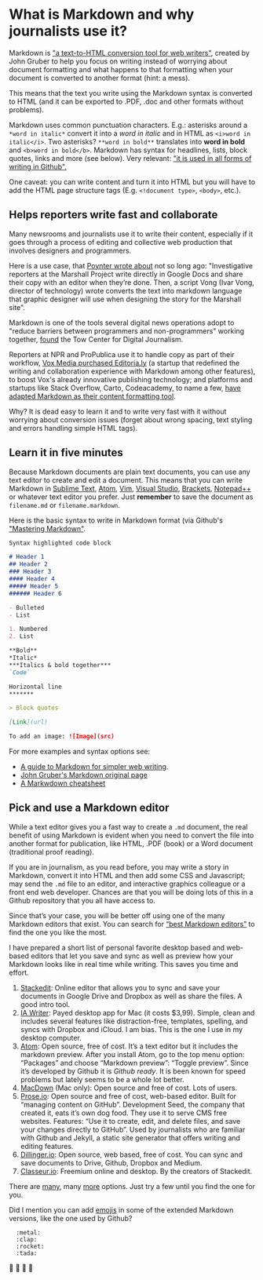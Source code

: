# What is Markdown and why journalists use it?

Markdown is ["a text-to-HTML conversion tool for web writers"](http://daringfireball.net/projects/markdown/), created by John Gruber to help you focus on writing instead of worrying about document formatting and what happens to that formatting when your document is converted to another format (hint: a mess).

This means that the text you write using the Markdown syntax is converted to HTML (and it can be exported to .PDF, .doc and other formats without problems).

Markdown uses common punctuation characters.
E.g.: asterisks around a `*word in italic*` convert it into a *word in italic* and in HTML as `<i>word in italic</i>`. Two asterisks? `**word in bold**` translates into **word in bold** and `<b>word in bold</b>`. Markdown has syntax for headlines, lists, block quotes, links and more (see below). Very relevant: ["it is used in all forms of writing in Github".](https://guides.github.com/features/mastering-markdown/)

One caveat: you can write content and turn it into HTML but you will have to add the HTML page structure tags (E.g. `<!document type>`, `<body>`, etc.).

## Helps reporters write fast and collaborate

Many newsrooms and journalists use it to write their content, especially if it goes through a process of editing and collective web production that involves designers and programmers.

Here is a use case, that [Poynter wrote about](https://www.poynter.org/2015/keeping-up-with-the-times-free-tech-for-nonprofit-newsrooms/384231/) not so long ago: "Investigative reporters at the Marshall Project write directly in Google Docs and share their copy with an editor when they’re done. Then, a script Vong (Ivar Vong, director of technology) wrote converts the text into markdown language that graphic designer will use when designing the story for the Marshall site".

Markdown is one of the tools several digital news operations adopt to "reduce barriers between programmers and non-programmers" working together, [found](http://towcenter.org/reducing-barriers-between-programmers-and-non-programmers-in-the-newsroom/) the Tow Center for Digital Journalism.

Reporters at NPR and ProPublica use it to handle copy as part of their workflow, [Vox Media purchased Editoria.ly](http://stet.editorially.com/articles/editorially-joins-vox-media/) (a startup that redefined the writing and collaboration experience with Markdown among other features), to boost Vox's already innovative publishing technology; and platforms and startups like Stack Overflow, Carto, Codeacademy, to name a few, [have adapted Markdown as their content formatting tool](https://carto.com/blog/why-we-use-markdow).


Why? It is dead easy to learn it and to write very fast with it without worrying about conversion issues (forget about wrong spacing, text styling and errors handling simple HTML tags).

## Learn it in five minutes

Because Markdown documents are plain text documents, you can use any text editor to create and edit a document. This means that you can write Markdown in [Sublime Text](https://www.sublimetext.com/), [Atom](www.atom.io), [Vim](http://www.vim.org/), [Visual Studio](https://code.visualstudio.com/docs), [Brackets](http://brackets.io/), [Notepad++](https://notepad-plus-plus.org/) or whatever text editor you prefer. Just **remember** to save the document as `filename.md` or `filename.markdown`.

Here is the basic syntax to write in Markdown format (via Github's ["Mastering Markdown"]((https://guides.github.com/features/mastering-markdown/)).


```markdown
Syntax highlighted code block

# Header 1
## Header 2
### Header 3
#### Header 4
##### Header 5
###### Header 6

- Bulleted
- List

1. Numbered
2. List

**Bold**
*Italic*
***Italics & bold together***
`Code`

Horizontal line
*******

> Block quotes

[Link](url)

To add an image: ![Image](src)

```

For more examples and syntax options see:
- [A guide to Markdown for simpler web writing](https://scotch.io/bar-talk/a-guide-to-markdown-for-simpler-web-writing
).
- [John Gruber's Markdown original page](https://daringfireball.net/projects/markdown/)
- [A Markwdown cheatsheet](https://github.com/adam-p/markdown-here/wiki/Markdown-Cheatsheet)

## Pick and use a Markdown editor

While a text editor gives you a fast way to create a `.md` document, the real benefit of using Markdown is evident when you need to convert the file into another format for publication, like HTML, .PDF (book) or a Word document (traditional proof reading).

If you are in journalism, as you read before, you may write a story in Markdown, convert it into HTML and then add some CSS and Javascript; may send the `.md` file to an editor, and interactive graphics colleague or a front end web developer. Chances are that you will be doing lots of this in a Github repository that you all have access to.

Since that’s your case, you will be better off using one of the many Markdown editors that exist. You can search for [“best Markdown editors”](https://www.google.com/search?num=50&client=firefox-b-ab&q=%22best+markdown+editors%22&oq=%22best+markdown+editors%22&gs_l=serp.3..0l2j0i22i30k1l8.6222.10539.0.10858.7.7.0.0.0.0.79.391.6.6.0.foo%2Cewh%3D0%2Cnso-enksa%3D0%2Cnso-enfk%3D1%2Cnso-usnt%3D1%2Cnso-qnt-npqp%3D0-2%2Cnso-qnt-npdq%3D0-5%2Cnso-qnt-npt%3D0-13%2Cnso-qnt-ndc%3D300%2Ccspa-dspm-nm-mnp%3D0-065%2Ccspa-dspm-nm-mxp%3D0-1625%2Cnso-unt-npqp%3D0-2%2Cnso-unt-npdq%3D0-35%2Cnso-unt-npt%3D0-1%2Cnso-unt-ndc%3D300%2Ccspa-uipm-nm-mnp%3D0-0125%2Ccspa-uipm-nm-mxp%3D0-0875%2Ccfro%3D1%2Cewh%3D0%2Cnso-enksa%3D0%2Cnso-enfk%3D0...0...1.1.64.serp..1.6.390...0i67k1j0i7i30k1j0i13k1j0i30k1.4y9J40xDMGw) to find the one you like the most.

I have prepared a short list of personal favorite desktop based and web-based editors that let you save and sync as well as preview how your Markdown looks like in real time while writing. This saves you time and effort.

1. [Stackedit](https://stackedit.io): Online editor that allows you to sync and save your documents in Google Drive and Dropbox as well as share the files. A good intro tool.
2. [IA Writer](https://ia.net/writer/): Payed desktop app for Mac (it costs $3,99). Simple, clean and includes several features like distraction-free, templates, spelling, and syncs with Dropbox and iCloud. I am bias. This is the one I use in my desktop computer.
3. [Atom](www.atom.io): Open source, free of cost. It’s a text editor but it includes the markdown preview. After you install Atom, go to the top menu option: “Packages” and choose “Markdown preview”: “Toggle preview”. Since it’s developed by Github it is *Github ready*. It is been known for speed problems but lately seems to be a whole lot better.
4. [MacDown](http://macdown.uranusjr.com/) (Mac only): Open source and free of cost. Lots of users.
5. [Prose.io](http://prose.io/): Open source and free of cost, web-based editor. Built for “managing content on GitHub”. Development Seed, the company that created it, eats it’s own dog food. They use it to serve CMS free websites. Features: “Use it to create, edit, and delete files, and save your changes directly to GitHub”. Used by journalists who are familiar with Github and Jekyll, a static site generator that offers writing and editing features.
6. [Dillinger.io](http://dillinger.io/): Open source, web based, free of cost. You can sync and save documents to Drive, Github, Dropbox and Medium.
7. [Classeur.io](http://classeur.io/): Freemium online and desktop. By the creators of Stackedit.

There are [many](https://www.slant.co/topics/899/~best-markdown-editor-for-os-x), many [more](https://speckyboy.com/markdown-tools-editors/) options. Just try a few until you find the one for you.

Did I mention you can add [emojis](http://www.webpagefx.com/tools/emoji-cheat-sheet/) in some of the extended Markdown versions, like the one used by Github?

```
  :metal:
  :clap:
  :rocket:
  :tada:
 ```
 :metal:
 :clap:
 :rocket:
 :tada:

 [//]: # (This is how you write comments in your Markdown. It won't show in the HTML page.)
